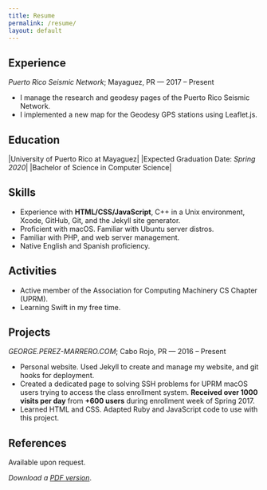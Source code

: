 ```yaml
---
title: Resume
permalink: /resume/
layout: default
---
```


## Experience

*Puerto Rico Seismic Network*; Mayaguez, PR — 2017 – Present

* I manage the research and geodesy pages of the Puerto Rico Seismic Network.
* I implemented a new map for the Geodesy GPS stations using Leaflet.js.

## Education

|University of Puerto Rico at Mayaguez|  |Expected Graduation Date: *Spring 2020*|
|Bachelor of Science in Computer Science|

## Skills

* Experience with **HTML/CSS/JavaScript**, C++ in a Unix environment, Xcode, GitHub, Git, and the Jekyll site generator.
* Proficient with macOS. Familiar with Ubuntu server distros.
* Familiar with PHP, and web server management.
* Native English and Spanish proficiency.

## Activities

* Active member of the Association for Computing Machinery CS Chapter (UPRM).
* Learning Swift in my free time.

## Projects

*GEORGE.PEREZ-MARRERO.COM*; Cabo Rojo, PR — 2016 – Present  

* Personal website. Used Jekyll to create and manage my website, and git hooks for deployment.  
* Created a dedicated page to solving SSH problems for UPRM macOS users trying to access the class enrollment system. **Received over 1000 visits per day** from **+600 users** during enrollment week of Spring 2017.  
* Learned HTML and CSS. Adapted Ruby and JavaScript code to use with this project.  


## References

Available upon request.

*Download a [PDF version](/assets/files/resume.pdf)*.
